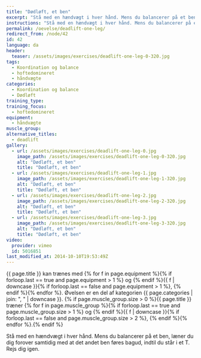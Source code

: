 ```yaml
---
title: "Dødløft, et ben"
excerpt: "Stå med en hændvægt i hver hånd. Mens du balancerer på et ben, læner du dig forover samtidig med at det andet ben føres bagud, indtil du står i et T. Rejs dig igen."
instructions: "Stå med en hændvægt i hver hånd. Mens du balancerer på et ben, læner du dig forover samtidig med at det andet ben føres bagud, indtil du står i et T. Rejs dig igen."
permalink: /oevelse/deadlift-one-leg/
redirect_from: /node/42
id: 42
language: da
header:
  teaser: /assets/images/exercises/deadlift-one-leg-0-320.jpg
tags:
  - Koordination og balance
  - hoftedomineret
  - håndvægte
categories:
  - Koordination og balance
  - Dødløft
training_type:
training_focus:
  - hoftedomineret
equipment:
  - håndvægte
muscle_group:
alternative_titles:
  - deadlift
gallery:
  - url: /assets/images/exercises/deadlift-one-leg-0.jpg
    image_path: /assets/images/exercises/deadlift-one-leg-0-320.jpg
    alt: "Dødløft, et ben"
    title: "Dødløft, et ben"
  - url: /assets/images/exercises/deadlift-one-leg-1.jpg
    image_path: /assets/images/exercises/deadlift-one-leg-1-320.jpg
    alt: "Dødløft, et ben"
    title: "Dødløft, et ben"
  - url: /assets/images/exercises/deadlift-one-leg-2.jpg
    image_path: /assets/images/exercises/deadlift-one-leg-2-320.jpg
    alt: "Dødløft, et ben"
    title: "Dødløft, et ben"
  - url: /assets/images/exercises/deadlift-one-leg-3.jpg
    image_path: /assets/images/exercises/deadlift-one-leg-3-320.jpg
    alt: "Dødløft, et ben"
    title: "Dødløft, et ben"
video:
  provider: vimeo
  id: 5016851
last_modified_at: 2014-10-10T19:53:49Z
---
```


{{ page.title }} kan trænes med {% for f in page.equipment %}{% if forloop.last == true and page.equipment > 1 %} og {% endif %}{{ f | downcase  }}{% if forloop.last == false and page.equipment > 1 %}, {% endif %}{% endfor %}. Øvelsen er en del af kategorien {{ page.categories | join: ", " | downcase }}. {% if page.muscle_group.size > 0 %}{{ page.title }} træner {% for f in page.muscle_group %}{% if forloop.last == true and page.muscle_group.size > 1 %} og {% endif %}{{ f | downcase }}{% if forloop.last == false and page.muscle_group.size > 2 %}, {% endif %}{% endfor %}.{% endif %}

Stå med en hændvægt i hver hånd. Mens du balancerer på et ben, læner du dig forover samtidig med at det andet ben føres bagud, indtil du står i et T. Rejs dig igen.
